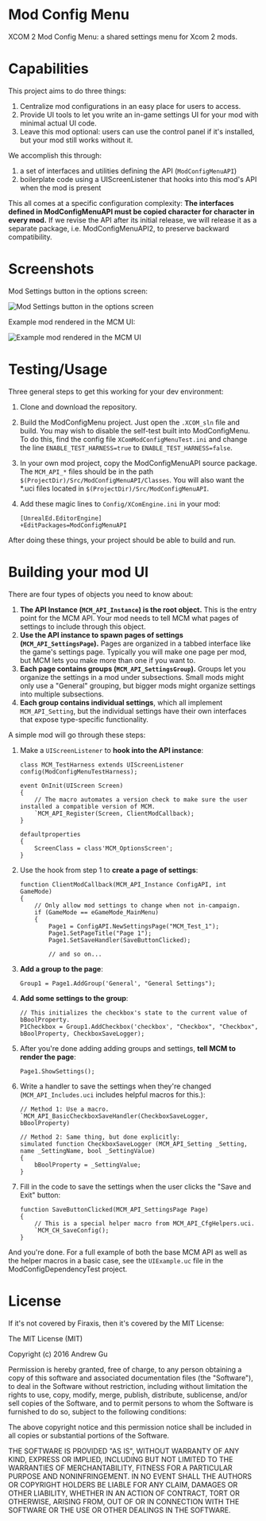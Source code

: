 # Mod Config Menu

XCOM 2 Mod Config Menu: a shared settings menu for Xcom 2 mods.

# Capabilities

This project aims to do three things:

1. Centralize mod configurations in an easy place for users to access.
2. Provide UI tools to let you write an in-game settings UI for your mod with minimal actual UI code.
3. Leave this mod optional: users can use the control panel if it's installed, but your mod still works without it.

We accomplish this through:

1. a set of interfaces and utilities defining the API (`ModConfigMenuAPI`)
2. boilerplate code using a UIScreenListener that hooks into this mod's API when the mod is present

This all comes at a specific configuration complexity: **The interfaces defined in ModConfigMenuAPI must be copied character for character in every mod.** If we revise the API after its initial release, we will release it as a separate package, i.e. ModConfigMenuAPI2, to preserve backward compatibility.

# Screenshots

Mod Settings button in the options screen:

![Mod Settings button in the options screen](https://raw.githubusercontent.com/andrewgu/ModConfigMenu/master/Res/screen1.jpg "Mod Settings button in the options screen")

Example mod rendered in the MCM UI:

![Example mod rendered in the MCM UI](https://raw.githubusercontent.com/andrewgu/ModConfigMenu/master/Res/screen2.jpg "Example mod rendered in the MCM UI")

# Testing/Usage

Three general steps to get this working for your dev environment:

1. Clone and download the repository.
2. Build the ModConfigMenu project. Just open the `.XCOM_sln` file and build. You may wish to disable the self-test built into ModConfigMenu. To do this, find the config file `XComModConfigMenuTest.ini` and change the line `ENABLE_TEST_HARNESS=true` to `ENABLE_TEST_HARNESS=false`.
3. In your own mod project, copy the ModConfigMenuAPI source package. The `MCM_API_*` files should be in the path `$(ProjectDir)/Src/ModConfigMenuAPI/Classes`. You will also want the *.uci files located in `$(ProjectDir)/Src/ModConfigMenuAPI`.
4. Add these magic lines to `Config/XComEngine.ini` in your mod:

    ```
    [UnrealEd.EditorEngine]
    +EditPackages=ModConfigMenuAPI
    ```


After doing these things, your project should be able to build and run.

# Building your mod UI

There are four types of objects you need to know about:

1. **The API Instance (`MCM_API_Instance`) is the root object.** This is the entry point for the MCM API. Your mod needs to tell MCM what pages of settings to include through this object.
2. **Use the API instance to spawn pages of settings (`MCM_API_SettingsPage`).** Pages are organized in a tabbed interface like the game's settings page. Typically you will make one page per mod, but MCM lets you make more than one if you want to.
3. **Each page contains groups (`MCM_API_SettingsGroup`).** Groups let you organize the settings in a mod under subsections. Small mods might only use a "General" grouping, but bigger mods might organize settings into multiple subsections.
4. **Each group contains individual settings**, which all implement `MCM_API_Setting`, but the individual settings have their own interfaces that expose type-specific functionality.

A simple mod will go through these steps:

1. Make a `UIScreenListener` to **hook into the API instance**:

    ```
    class MCM_TestHarness extends UIScreenListener config(ModConfigMenuTestHarness);
    ```

    ```
    event OnInit(UIScreen Screen)
    {
        // The macro automates a version check to make sure the user installed a compatible version of MCM.
        `MCM_API_Register(Screen, ClientModCallback);
    }
    ```
    
    ```
    defaultproperties
    {
        ScreenClass = class'MCM_OptionsScreen';
    }
    ```

2. Use the hook from step 1 to **create a page of settings**:

    ```
    function ClientModCallback(MCM_API_Instance ConfigAPI, int GameMode)
    {
        // Only allow mod settings to change when not in-campaign.
        if (GameMode == eGameMode_MainMenu)
        {
            Page1 = ConfigAPI.NewSettingsPage("MCM_Test_1");
            Page1.SetPageTitle("Page 1");
            Page1.SetSaveHandler(SaveButtonClicked);
            
            // and so on...
    ```

3. **Add a group to the page**:

    ```
    Group1 = Page1.AddGroup('General', "General Settings");
    ```

4. **Add some settings to the group**:

    ```
    // This initializes the checkbox's state to the current value of bBoolProperty.
    P1Checkbox = Group1.AddCheckbox('checkbox', "Checkbox", "Checkbox", bBoolProperty, CheckboxSaveLogger);
    ```

5. After you're done adding adding groups and settings, **tell MCM to render the page**:

    ```
    Page1.ShowSettings();
    ```

6. Write a handler to save the settings when they're changed (`MCM_API_Includes.uci` includes helpful macros for this.):

    ```
    // Method 1: Use a macro.
    `MCM_API_BasicCheckboxSaveHandler(CheckboxSaveLogger, bBoolProperty)
    ```

    ```
    // Method 2: Same thing, but done explicitly:
    simulated function CheckboxSaveLogger (MCM_API_Setting _Setting, name _SettingName, bool _SettingValue) 
    {
        bBoolProperty = _SettingValue; 
    }
    ```

7. Fill in the code to save the settings when the user clicks the "Save and Exit" button:

    ```
    function SaveButtonClicked(MCM_API_SettingsPage Page)
    {
        // This is a special helper macro from MCM_API_CfgHelpers.uci.
        `MCM_CH_SaveConfig();
    }
    ```

And you're done. For a full example of both the base MCM API as well as the helper macros in a basic case, see the `UIExample.uc` file in the ModConfigDependencyTest project.

# License

If it's not covered by Firaxis, then it's covered by the MIT License:

The MIT License (MIT)

Copyright (c) 2016 Andrew Gu

Permission is hereby granted, free of charge, to any person obtaining a copy
of this software and associated documentation files (the "Software"), to deal
in the Software without restriction, including without limitation the rights
to use, copy, modify, merge, publish, distribute, sublicense, and/or sell
copies of the Software, and to permit persons to whom the Software is
furnished to do so, subject to the following conditions:

The above copyright notice and this permission notice shall be included in all
copies or substantial portions of the Software.

THE SOFTWARE IS PROVIDED "AS IS", WITHOUT WARRANTY OF ANY KIND, EXPRESS OR
IMPLIED, INCLUDING BUT NOT LIMITED TO THE WARRANTIES OF MERCHANTABILITY,
FITNESS FOR A PARTICULAR PURPOSE AND NONINFRINGEMENT. IN NO EVENT SHALL THE
AUTHORS OR COPYRIGHT HOLDERS BE LIABLE FOR ANY CLAIM, DAMAGES OR OTHER
LIABILITY, WHETHER IN AN ACTION OF CONTRACT, TORT OR OTHERWISE, ARISING FROM,
OUT OF OR IN CONNECTION WITH THE SOFTWARE OR THE USE OR OTHER DEALINGS IN THE
SOFTWARE.
